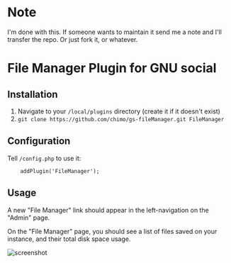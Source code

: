 # Note

I'm done with this. If someone wants to maintain it send me a note and I'll transfer the repo. Or just fork it, or whatever.

# File Manager Plugin for GNU social

## Installation

1. Navigate to your `/local/plugins` directory (create it if it doesn't exist)
1. `git clone https://github.com/chimo/gs-fileManager.git FileManager`

## Configuration

Tell `/config.php` to use it:

```
    addPlugin('FileManager');
```

## Usage

A new "File Manager" link should appear in the left-navigation on the "Admin" page.

On the "File Manager" page, you should see a list of files saved on your instance, and their total disk space usage.

![screenshot](https://static.chromic.org/repos/gs-fileManager/screenshot.png)


